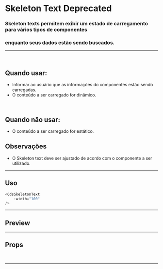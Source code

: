 # Skeleton Text <Badge type="danger">Deprecated</Badge>

### Skeleton texts permitem exibir um estado de carregamento para vários tipos de componentes
### enquanto seus dados estão sendo buscados.
---
<br>

## Quando usar:
- Informar ao usuário que as informações do componentes estão sendo carregadas.
- O conteúdo a ser carregado for dinâmico.

<br>

## Quando não usar:
- O conteúdo a ser carregado for estático.

## Observações
- O Skeleton text deve ser ajustado de acordo com o componente a ser utilizado.

---

## Uso

```js
<CdsSkeletonText
	:width="100"
/>
```

---

## Preview

<PreviewBuilder
	:args
	:component="CdsSkeletonText"
/>

---

## Props

<APITable
	name="CdsSkeletonText"
	section="props"
/>
<br>

---

<script setup>
import { ref } from 'vue';
import CdsSkeletonText from '@/components/SkeletonText.vue';

const args = ref({
	width: 100
});
</script>
